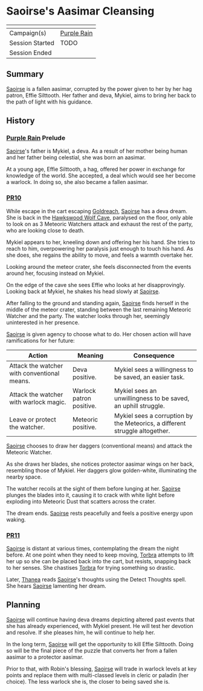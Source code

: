 # Saoirse's Aasimar Cleansing

| []() | |
| --- | --- |
| Campaign(s) | [Purple Rain](../README.md) |
| Session Started | TODO |
| Session Ended | |

## Summary

[Saoirse](../../../astarus/people/saoirse.md) is a fallen aasimar, corrupted by the power given to her by her hag patron, Effie Silttooth. Her father and deva, Mykiel, aims to bring her back to the path of light with his guidance.

## History

### [Purple Rain](../README.md) Prelude

[Saoirse](../../../astarus/people/saoirse.md)'s father is Mykiel, a deva. As a result of her mother being human and her father being celestial, she was born an aasimar.

At a young age, Effie Silttooth, a hag, offered her power in exchange for knowledge of the world. She accepted, a deal which would see her become a warlock. In doing so, she also became a fallen aasimar.

### [PR10](../sessions.md/PR10.md)

While escape in the cart escaping [Goldreach](../../../astarus/civilisations/kingdom-of-astor/settlements/goldreach/README.md), [Saoirse](../../../astarus/people/saoirse.md) has a deva dream. She is back in the [Hawkswood Wolf Cave](../../../astarus/civilisations/kingdom-of-astor/settlements/goldreach/places/hawkswood-wolf-cave.md), paralysed on the floor, only able to look on as 3 Meteoric Watchers attack and exhaust the rest of the party, who are looking close to death.

Mykiel appears to her, kneeling down and offering her his hand. She tries to reach to him, overpowering her paralysis just enough to touch his hand. As she does, she regains the ability to move, and feels a warmth overtake her.

Looking around the meteor crater, she feels disconnected from the events around her, focusing instead on Mykiel.

On the edge of the cave she sees Effie who looks at her disapprovingly. Looking back at Mykiel, he shakes his head slowly at [Saoirse](../../../astarus/people/saoirse.md).

After falling to the ground and standing again, [Saoirse](../../../astarus/people/saoirse.md) finds herself in the middle of the meteor crater, standing between the last remaining Meteoric Watcher and the party. The watcher looks through her, seemingly uninterested in her presence.

[Saoirse](../../../astarus/people/saoirse.md) is given agency to choose what to do. Her chosen action will have ramifications for her future:

| Action | Meaning | Consequence |
| --- | --- | --- |
| Attack the watcher with conventional means. | Deva positive. | Mykiel sees a willingness to be saved, an easier task. |
| Attack the watcher with warlock magic. | Warlock patron positive. | Mykiel sees an unwillingness to be saved, an uphill struggle. |
| Leave or protect the watcher. | Meteoric positive. | Mykiel sees a corruption by the Meteorics, a different struggle altogether. |

[Saoirse](../../../astarus/people/saoirse.md) chooses to draw her daggers (conventional means) and attack the Meteoric Watcher.

As she draws her blades, she notices protector aasimar wings on her back, resembling those of Mykiel. Her daggers glow golden-white, illuminating the nearby space.

The watcher recoils at the sight of them before lunging at her. [Saoirse](../../../astarus/people/saoirse.md) plunges the blades into it, causing it to crack with white light before exploding into Meteoric Dust that scatters across the crater.

The dream ends. [Saoirse](../../../astarus/people/saoirse.md) rests peacefully and feels a positive energy upon waking.

### [PR11](../sessions.md/PR11.md)

[Saoirse](../../../astarus/people/saoirse.md) is distant at various times, contemplating the dream the night before. At one point when they need to keep moving, [Torbra](../../../astarus/people/torbra.md) attempts to lift her up so she can be placed back into the cart, but resists, snapping back to her senses. She chastises [Torbra](../../../astarus/people/torbra.md) for trying something so drastic.

Later, [Thanea](../../../astarus/people/thanea.md) reads [Saoirse](../../../astarus/people/saoirse.md)'s thoughts using the Detect Thoughts spell. She hears [Saoirse](../../../astarus/people/saoirse.md) lamenting her dream.

## Planning

[Saoirse](../../../astarus/people/saoirse.md) will continue having deva dreams depicting altered past events that she has already experienced, with Mykiel present. He will test her devotion and resolve. If she pleases him, he will continue to help her.

In the long term, [Saoirse](../../../astarus/people/saoirse.md) will get the opportunity to kill Effie Silttooth. Doing so will be the final piece of the puzzle that converts her from a fallen aasimar to a protector aasimar.

Prior to that, with Robin's blessing, [Saoirse](../../../astarus/people/saoirse.md) will trade in warlock levels at key points and replace them with multi-classed levels in cleric or paladin (her choice). The less warlock she is, the closer to being saved she is.
